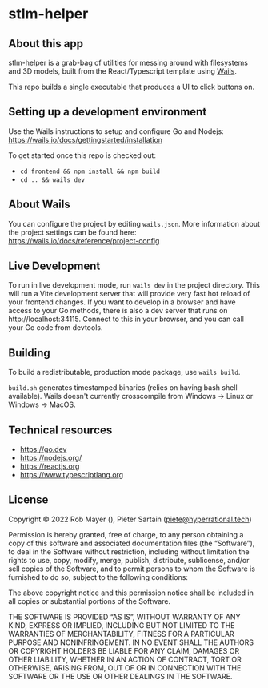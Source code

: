 # stlm-helper

## About this app

stlm-helper is a grab-bag of utilities for messing around with filesystems and 3D models, built from the React/Typescript template using [Wails](wails.io).

This repo builds a single executable that produces a UI to click buttons on.

## Setting up a development environment

Use the Wails instructions to setup and configure Go and Nodejs: https://wails.io/docs/gettingstarted/installation

To get started once this repo is checked out:

- `cd frontend && npm install && npm build`
- `cd .. && wails dev`

## About Wails

You can configure the project by editing `wails.json`. More information about the project settings can be found here: https://wails.io/docs/reference/project-config

## Live Development

To run in live development mode, run `wails dev` in the project directory. This will run a Vite development
server that will provide very fast hot reload of your frontend changes. If you want to develop in a browser
and have access to your Go methods, there is also a dev server that runs on http://localhost:34115. Connect
to this in your browser, and you can call your Go code from devtools.

## Building

To build a redistributable, production mode package, use `wails build`.

`build.sh` generates timestamped binaries (relies on having bash shell available). Wails doesn't currently crosscompile from Windows -> Linux or Windows -> MacOS.

## Technical resources

- https://go.dev
- https://nodejs.org/
- https://reactjs.org
- https://www.typescriptlang.org

## License

Copyright © 2022 Rob Mayer (), Pieter Sartain (piete@hyperrational.tech)

Permission is hereby granted, free of charge, to any person obtaining a copy of this software and associated documentation files (the “Software”), to deal in the Software without restriction, including without limitation the rights to use, copy, modify, merge, publish, distribute, sublicense, and/or sell copies of the Software, and to permit persons to whom the Software is furnished to do so, subject to the following conditions:

The above copyright notice and this permission notice shall be included in all copies or substantial portions of the Software.

THE SOFTWARE IS PROVIDED “AS IS”, WITHOUT WARRANTY OF ANY KIND, EXPRESS OR IMPLIED, INCLUDING BUT NOT LIMITED TO THE WARRANTIES OF MERCHANTABILITY, FITNESS FOR A PARTICULAR PURPOSE AND NONINFRINGEMENT. IN NO EVENT SHALL THE AUTHORS OR COPYRIGHT HOLDERS BE LIABLE FOR ANY CLAIM, DAMAGES OR OTHER LIABILITY, WHETHER IN AN ACTION OF CONTRACT, TORT OR OTHERWISE, ARISING FROM, OUT OF OR IN CONNECTION WITH THE SOFTWARE OR THE USE OR OTHER DEALINGS IN THE SOFTWARE.
